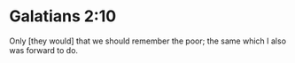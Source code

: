 # Galatians 2:10

Only [they would] that we should remember the poor; the same which I also was forward to do.